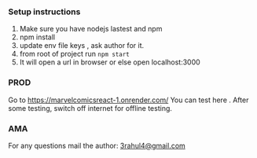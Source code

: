 ### Setup instructions
1. Make sure you have nodejs lastest and npm
2. npm install
3. update env file keys , ask author for it.
3. from root of project run `npm start`
4. It will open a url in browser or else open localhost:3000

### PROD 
Go to https://marvelcomicsreact-1.onrender.com/
You can test here
.
After some testing, switch off internet for offline testing.

### AMA
For any questions mail the author: 3rahul4@gmail.com